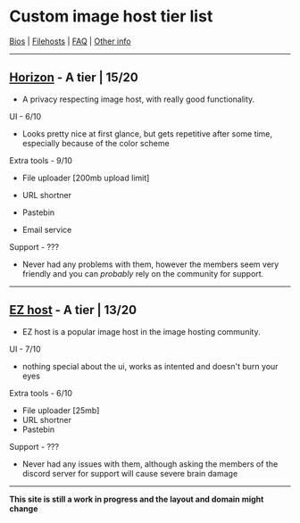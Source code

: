 # **Custom image host tier list**

[Bios](bios.md) | [Filehosts](filehosts.md) | [FAQ](faq.md) | [Other info](other_things.md)

---

## [Horizon](https://horizon.pics) - A tier | 15/20

- A privacy respecting image host, with really good functionality.

UI - 6/10

- Looks pretty nice at first glance, but gets repetitive after some time, especially because of the color scheme

Extra tools - 9/10

- File uploader [200mb upload limit]
  
- URL shortner
  
- Pastebin
  
- Email service

Support - ???

- Never had any problems with them, however the members seem very friendly and you can *probably* rely on the community for support.

---

## [EZ host](https://e-z.host) - A tier | 13/20

- EZ host is a popular image host in the image hosting community.

UI - 7/10

- nothing special about the ui, works as intented and doesn't burn your eyes

Extra tools - 6/10

- File uploader [25mb]
- URL shortner
- Pastebin

Support - ???

- Never had any issues with them, although asking the members of the discord server for support will cause severe brain damage

---

**This site is still a work in progress and the layout and domain might change**
